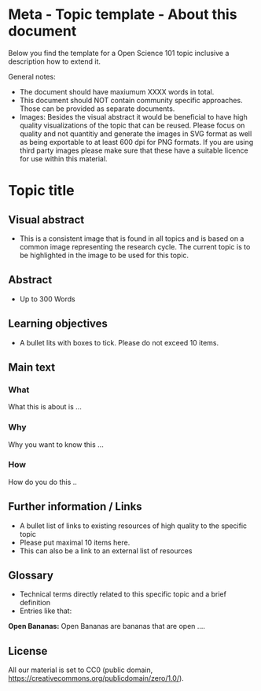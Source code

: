 # Meta - Topic template - About this document

Below you find the template for a Open Science 101 topic inclusive a description how to extend it.

General notes:

* The document should have maxiumum XXXX words in total.
* This document should NOT contain community specific approaches. Those can be provided as separate documents.
* Images: Besides the visual abstract it would be beneficial to have high quality visualizations of the topic that can be reused. Please focus on quality and not quantitiy and generate the images in SVG format as well as being exportable to at least 600 dpi for PNG formats. If you are using third party images please make sure that these have a suitable licence for use within this material.


# Topic title

## Visual abstract

* This is a consistent image that is found in all topics and is based on a common image representing the research cycle. The current topic is to be highlighted in the image to be used for this topic.


## Abstract

* Up to 300 Words


## Learning objectives

* A bullet lits with boxes to tick. Please do not exceed 10 items.


## Main text

### What

What this is about is ...

### Why

Why you want to know this ...

### How

How do you do this ..

## Further information / Links

* A bullet list of links to existing resources of high quality to the specific topic
* Please put maximal 10 items here.
* This can also be a link to an external list of resources

## Glossary

* Technical terms directly related to this specific topic and a brief definition
* Entries like that: 

**Open Bananas:** Open Bananas are bananas that are open ....

## License

All our material is set to CC0 (public domain, https://creativecommons.org/publicdomain/zero/1.0/).
